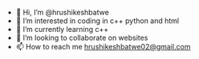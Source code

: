 - 👋 Hi, I’m @hrushikeshbatwe
- 👀 I’m interested in coding in c++ python and html
- 🌱 I’m currently learning c++
- 💞️ I’m looking to collaborate on websites
- 📫 How to reach me hrushikeshbatwe02@gmail.com

<!---
hrushikeshbatwe/hrushikeshbatwe is a ✨ special ✨ repository because its `README.md` (this file) appears on your GitHub profile.
You can click the Preview link to take a look at your changes.
--->

